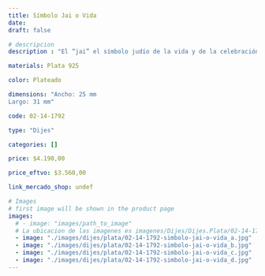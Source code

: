 ```yaml
---
title: Símbolo Jai o Vida
date: 
draft: false

# descripcion
description : "El “jai” el símbolo judío de la vida y de la celebración de la Vida, y de la misericordia. Dije inflado en plata con brillo por tu terminación."

materials: Plata 925

color: Plateado

dimensions: "Ancho: 25 mm 
Largo: 31 mm"

code: 02-14-1792

type: "Dijes"

categories: []

price: $4.190,00

price_eftvo: $3.560,00

link_mercado_shop: undef

# Images
# first image will be shown in the product page
images:
  # - image: "images/path_to_image"
  # La ubicacion de las imagenes es imagenes/Dijes/Dijes.Plata/02-14-1792-simbolo-jai-o-vida
  - image: "./images/dijes/plata/02-14-1792-simbolo-jai-o-vida_a.jpg"
  - image: "./images/dijes/plata/02-14-1792-simbolo-jai-o-vida_b.jpg"
  - image: "./images/dijes/plata/02-14-1792-simbolo-jai-o-vida_c.jpg"
  - image: "./images/dijes/plata/02-14-1792-simbolo-jai-o-vida_d.jpg"
---
```

